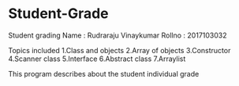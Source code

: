 # Student-Grade
Student grading
Name : Rudraraju Vinaykumar
Rollno : 2017103032

Topics included
1.Class and objects
2.Array of objects
3.Constructor
4.Scanner class
5.Interface
6.Abstract class
7.Arraylist

This program describes about the student individual grade 
